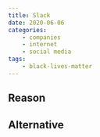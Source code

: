 ```yaml
---
title: Slack
date: 2020-06-06
categories:
    - companies
    - internet
    - social media
tags:
    - black-lives-matter
---
```


## Reason


## Alternative

